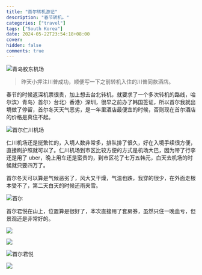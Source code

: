 ```yaml
---
title: "首尔转机游记"
description: "春节转机。"
categories: ["travel"]
tags: ["South Korea"]
date: 2024-05-22T23:54:18+08:00
cover:
hidden: false
comments: true
---
```


![青岛胶东机场](https://static.fatesinger.com/2024/11/cyjswt39fqadcknm.jpg)

> 昨天小押注川普成功，顺便写一下之前转机入住的川普同款酒店。

春节的时候返深机票很贵，加上想去台北转机，就要求了一个多次转机的路线，哈尔滨〉青岛〉首尔〉台北〉香港〉深圳，很早之前办了韩国签证，所以首尔我就出境做了停留，首尔冬天天气恶劣，是一年里酒店最便宜的时候，否则现在首尔酒店的价格是真住不起。

![首尔仁川机场](https://static.fatesinger.com/2024/11/3bqg940dr679ytok.jpg)

仁川机场还是挺繁忙的，入境人数非常多，排队排了很久，好在入境手续很方便，直接刷护照就可以了。仁川机场到市区比较方便的方式是机场大巴，因为带了行李还是用了 uber，晚上用车还是蛮贵的，到市区花了七万五韩元，白天去机场的时候就只要四万了。

首尔冬天可以算是气候恶劣了，风大又干燥，气温也跌，我穿的很少，在外面走根本受不了，第二天白天的时候还雨夹雪。

![首尔](https://static.fatesinger.com/2024/04/b72pb5frpwpnmd2q.jpg)

首尔君悦在山上，位置算是很好了，本次直接用了套房券，虽然只住一晚血亏，但景观还是非常好的。

![](https://static.fatesinger.com/2024/11/r61cjeubkf3duyqu.jpg)

![](https://static.fatesinger.com/2024/11/6j2hgqc9l3ybhydt.jpg)

![首尔君悦](https://static.fatesinger.com/2024/11/v3awky5nttwjnsbb.jpg)

![](https://static.fatesinger.com/2024/11/x6xsk9pb6a9xjop2.jpg)
